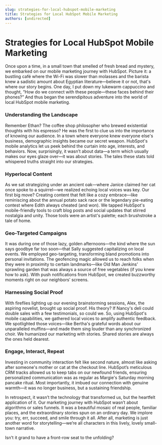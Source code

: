 ```yaml
---
slug: strategies-for-local-hubspot-mobile-marketing
title: Strategies for Local HubSpot Mobile Marketing
authors: [undirected]
---
```


# Strategies for Local HubSpot Mobile Marketing

Once upon a time, in a small town that smelled of fresh bread and mystery, we embarked on our mobile marketing journey with HubSpot. Picture it: a bustling café where the Wi-Fi was slower than molasses and the barista knew a sadistic amount about Egyptian literature—believe it or not, that's where our story begins. One day, I put down my lukewarm cappuccino and thought, “How do we connect with these people—these faces behind their phones?” And thus began the serendipitous adventure into the world of local HubSpot mobile marketing.

### Understanding the Landscape

Remember Ethan? The coffee shop philosopher who brewed existential thoughts with his espresso? He was the first to clue us into the importance of knowing our audience. In a town where everyone knew everyone else's business, demographic insights became our secret weapon. HubSpot's mobile analytics let us peek behind the curtain into age, interests, and behaviors. Now, surprisingly, it wasn’t about data—a term which usually makes our eyes glaze over—it was about stories. The tales these stats told whispered truths straight into our strategies.

### Hyperlocal Content

As we sat strategizing under an ancient oak—where Janice claimed her cat once spoke to a squirrel—we realized echoing local voices was key. Our first big move? Creating content that felt like a cozy embrace—like reminiscing about the annual potato sack race or the legendary pie-eating contest where Edith always cheated (and won). We tapped HubSpot's mobile-friendly tools to craft blog posts and social updates that stirred nostalgia and unity. Those tools were an artist's palette; each brushstroke a tale of home.

### Geo-Targeted Campaigns

It was during one of those lazy, golden afternoons—the kind where the sun says goodbye far too soon—that Sally suggested capitalizing on local events. We employed geo-targeting, transforming bland promotions into personal invitations. The geofencing magic allowed us to reach folks when they were in proximity to certain landmarks—like Old Man Jenkins’ sprawling garden that was always a source of free vegetables (if you knew how to ask). With push notifications from HubSpot, we created buzzworthy moments right on our neighbors’ screens.

### Harnessing Social Proof

With fireflies lighting up our evening brainstorming sessions, Alex, the aspiring novelist, brought up social proof. His theory? If Nancy's deli could double sales with a few testimonials, so could we. So, using HubSpot's mobile capabilities, we gathered local voices to amplify authentic feedback. We spotlighted those voices—like Bertha's grateful words about our unparalleled muffins—and made them sing louder than any synchronized choir. We humanized our marketing with stories. Shared stories are always the ones held dearest.

### Engage, Interact, Repeat

Investing in community interaction felt like second nature, almost like asking after someone's mother or cat at the checkout line. HubSpot’s meticulous CRM tracks allowed us to keep tabs on our newfound friends, ensuring personalized communication was as regular as Margie's Saturday morning pancake ritual. Most importantly, it imbued our connection with genuine warmth—it was no longer business, but a sustaining friendship.

In retrospect, it wasn’t the technology that transformed us, but the heartfelt application of it. Our marketing journey with HubSpot wasn’t about algorithms or sales funnels. It was a beautiful mosaic of real people, familiar places, and the extraordinary stories spun on an ordinary day. We implore you: try, err, succeed, and smile through it all. After all, marketing is just another word for storytelling—we’re all characters in this lively, lovely small-town narrative.

Isn't it grand to have a front-row seat to the unfolding?